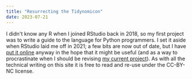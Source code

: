 ```yaml
---
title: "Resurrecting the Tidynomicon"
date: 2023-07-21
---
```


I didn't know any R when I joined RStudio back in 2018,
so my first project was to write a guide to the language for Python programmers.
I set it aside when RStudio laid me off in 2021;
a few bits are now out of date,
but I have [put it online][tidynomicon] anyway
in the hope that it might be useful
(and as a way to procrastinate when I should be revising [my current project][sdxpy]).
As with all the technical writing on this site
it is free to read and re-use under the CC-BY-NC license.

[sdxpy]: @root/sdxpy/
[tidynomicon]: @root/tidynomicon/
